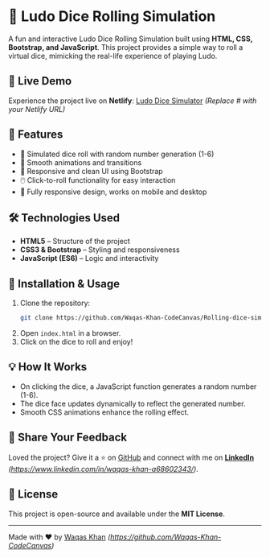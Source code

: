 
# 🎲 Ludo Dice Rolling Simulation

A fun and interactive Ludo Dice Rolling Simulation built using **HTML, CSS, Bootstrap, and JavaScript**. This project provides a simple way to roll a virtual dice, mimicking the real-life experience of playing Ludo.

## 🚀 Live Demo
Experience the project live on **Netlify**: [Ludo Dice Simulator](#) *(Replace # with your Netlify URL)*

## 📌 Features
- 🎲 Simulated dice roll with random number generation (1-6)
- 🔄 Smooth animations and transitions
- 🎨 Responsive and clean UI using Bootstrap
- 🖱️ Click-to-roll functionality for easy interaction
- 📱 Fully responsive design, works on mobile and desktop



## 🛠️ Technologies Used
- **HTML5** – Structure of the project
- **CSS3 & Bootstrap** – Styling and responsiveness
- **JavaScript (ES6)** – Logic and interactivity

## 📂 Installation & Usage
1. Clone the repository:
   ```sh
   git clone https://github.com/Waqas-Khan-CodeCanvas/Rolling-dice-simulation.git
   ```
2. Open `index.html` in a browser.
3. Click on the dice to roll and enjoy!

## 💡 How It Works
- On clicking the dice, a JavaScript function generates a random number (1-6).
- The dice face updates dynamically to reflect the generated number.
- Smooth CSS animations enhance the rolling effect.

## 📢 Share Your Feedback
Loved the project? Give it a ⭐ on [GitHub](https://github.com/Waqas-Khan-CodeCanvas/Rolling-dice-simulation.git) and connect with me on **[LinkedIn](#)** *(https://www.linkedin.com/in/waqas-khan-a68602343/)*.

## 📝 License
This project is open-source and available under the **MIT License**.

---

Made with ❤️ by [Waqas Khan](#) *(https://github.com/Waqas-Khan-CodeCanvas)*

